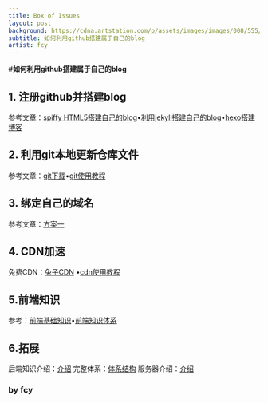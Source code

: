 ```yaml
---
title: Box of Issues
layout: post
background: https://cdna.artstation.com/p/assets/images/images/008/555/002/large/antoine-collignon-bigger.jpg
subtitle: 如何利用github搭建属于自己的blog
artist: fcy
---
```


#**如何利用github搭建属于自己的blog**

## 1. 注册github并搭建blog
参考文章：[spiffy HTML5搭建自己的blog](https://www.cnblogs.com/wxyww/p/xiaoshujiang.html "搭建")&bull;[利用jekyll搭建自己的blog](https://www.jianshu.com/p/e34978e9ff54 "方案二")&bull;[hexo搭建博客](https://www.bilibili.com/read/cv4954835 "hexo搭建博客")

## 2. 利用git本地更新仓库文件
参考文章：[git下载](https://npm.taobao.org/mirrors/git-for-windows/ "git下载")&bull;[git使用教程](https://www.cnblogs.com/liluxiang/p/9474925.html "git使用教程")

## 3. 绑定自己的域名
参考文章：[方案一](https://blog.csdn.net/junzaivip/article/details/82722112 "方案一")

## 4. CDN加速
免费CDN：[兔子CDN](http://www.tuzicdn.com "兔子CDN")  &bull;[cdn使用教程](https://blog.csdn.net/xiao9469/article/details/105151424/ "cdn使用教程")

## 5.前端知识
参考：[前端基础知识](https://blog.csdn.net/hxy19971101/article/details/93383336 "前端基础知识")&bull;[前端知识体系](https://www.cnblogs.com/sb19871023/p/3894452.html "前端知识体系")

## 6.拓展
后端知识介绍：[介绍](https://www.zhihu.com/question/24952874 "体系结构")
完整体系：[体系结构](https://www.cnblogs.com/weilingfeng/p/11200960.html "体系结构")
服务器介绍：[介绍](https://www.cnblogs.com/csnd/p/11466900.html "介绍")



### by  fcy